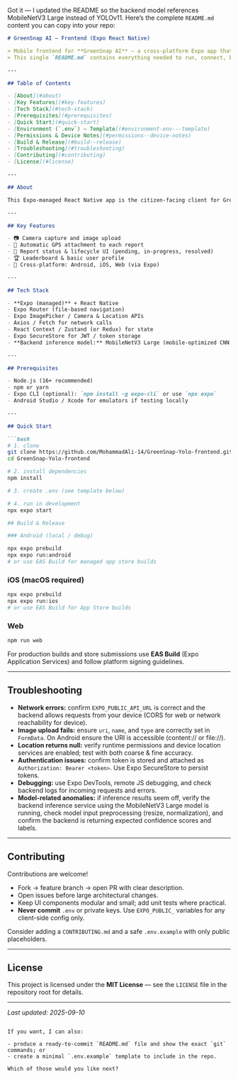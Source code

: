 Got it — I updated the README so the backend model references MobileNetV3 Large instead of YOLOv11. Here’s the complete `README.md` content you can copy into your repo:

````markdown
# GreenSnap AI — Frontend (Expo React Native)

> Mobile frontend for **GreenSnap AI** — a cross-platform Expo app that lets citizens capture geo-tagged waste reports and submit them to the GreenSnap backend (which uses **MobileNetV3 Large** for inference).  
> This single `README.md` contains everything needed to run, connect, build, and contribute to the frontend.

---

## Table of Contents

- [About](#about)  
- [Key Features](#key-features)  
- [Tech Stack](#tech-stack)  
- [Prerequisites](#prerequisites)  
- [Quick Start](#quick-start)  
- [Environment (`.env`) — Template](#environment-env---template)  
- [Permissions & Device Notes](#permissions--device-notes)  
- [Build & Release](#build--release)  
- [Troubleshooting](#troubleshooting)  
- [Contributing](#contributing)  
- [License](#license)

---

## About

This Expo-managed React Native app is the citizen-facing client for GreenSnap AI. Users capture or upload images of litter/waste, the app attaches GPS, then submits reports to the backend for **MobileNetV3 Large**-based validation and lifecycle management. The frontend focuses on a lightweight, secure UX and delegates inference & secret management to the backend.

---

## Key Features

- 📷 Camera capture and image upload  
- 📍 Automatic GPS attachment to each report  
- 🔔 Report status & lifecycle UI (pending, in-progress, resolved)  
- 🏆 Leaderboard & basic user profile  
- 📱 Cross-platform: Android, iOS, Web (via Expo)

---

## Tech Stack

- **Expo (managed)** + React Native  
- Expo Router (file-based navigation)  
- Expo ImagePicker / Camera & Location APIs  
- Axios / Fetch for network calls  
- React Context / Zustand (or Redux) for state  
- Expo SecureStore for JWT / token storage  
- **Backend inference model:** MobileNetV3 Large (mobile-optimized CNN used server-side for waste detection/validation)

---

## Prerequisites

- Node.js (16+ recommended)  
- npm or yarn  
- Expo CLI (optional): `npm install -g expo-cli` or use `npx expo`  
- Android Studio / Xcode for emulators if testing locally

---

## Quick Start

```bash
# 1. clone
git clone https://github.com/MohammadAli-14/GreenSnap-Yolo-frontend.git
cd GreenSnap-Yolo-frontend

# 2. install dependencies
npm install

# 3. create .env (see template below)

# 4. run in development
npx expo start

## Build & Release

### Android (local / debug)

npx expo prebuild
npx expo run:android
# or use EAS Build for managed app store builds
````

### iOS (macOS required)

```bash
npx expo prebuild
npx expo run:ios
# or use EAS Build for App Store builds
```

### Web

```bash
npm run web
```

For production builds and store submissions use **EAS Build** (Expo Application Services) and follow platform signing guidelines.

---

## Troubleshooting

* **Network errors:** confirm `EXPO_PUBLIC_API_URL` is correct and the backend allows requests from your device (CORS for web or network reachability for device).
* **Image upload fails:** ensure `uri`, `name`, and `type` are correctly set in `FormData`. On Android ensure the URI is accessible (content:// or file://).
* **Location returns null:** verify runtime permissions and device location services are enabled; test with both coarse & fine accuracy.
* **Authentication issues:** confirm token is stored and attached as `Authorization: Bearer <token>`. Use Expo SecureStore to persist tokens.
* **Debugging:** use Expo DevTools, remote JS debugging, and check backend logs for incoming requests and errors.
* **Model-related anomalies:** if inference results seem off, verify the backend inference service using the MobileNetV3 Large model is running, check model input preprocessing (resize, normalization), and confirm the backend is returning expected confidence scores and labels.

---

## Contributing

Contributions are welcome!

* Fork → feature branch → open PR with clear description.
* Open issues before large architectural changes.
* Keep UI components modular and small; add unit tests where practical.
* **Never commit** `.env` or private keys. Use `EXPO_PUBLIC_` variables for any client-side config only.

Consider adding a `CONTRIBUTING.md` and a safe `.env.example` with only public placeholders.

---

## License

This project is licensed under the **MIT License** — see the `LICENSE` file in the repository root for details.

---

*Last updated: 2025-09-10*

```

If you want, I can also:

- produce a ready-to-commit `README.md` file and show the exact `git` commands; or  
- create a minimal `.env.example` template to include in the repo.

Which of those would you like next?
```
